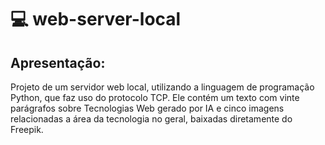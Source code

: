 # 💻 web-server-local
## Apresentação:
Projeto de um servidor web local, utilizando a linguagem de programação Python, que faz uso do protocolo TCP.
Ele contém um texto com vinte parágrafos sobre Tecnologias Web gerado por IA e cinco imagens relacionadas a 
área da tecnologia no geral, baixadas diretamente do Freepik.

## 

